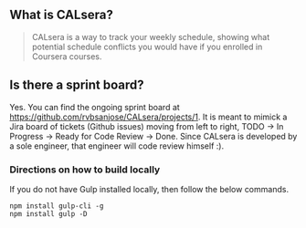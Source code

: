 ## What is CALsera?
> CALsera is a way to track your weekly schedule, showing what potential schedule conflicts you would have if you enrolled in Coursera courses.

## Is there a sprint board?
Yes. You can find the ongoing sprint board at https://github.com/rvbsanjose/CALsera/projects/1. It is meant to mimick a Jira board of tickets (Github issues) moving from left to right, TODO -> In Progress -> Ready for Code Review -> Done. Since CALsera is developed by a sole engineer, that engineer will code review himself :).

### Directions on how to build locally
If you do not have Gulp installed locally, then follow the below commands.

```
npm install gulp-cli -g
npm install gulp -D
```
